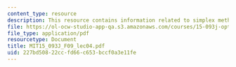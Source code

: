 ```yaml
---
content_type: resource
description: This resource contains information related to simplex method II.
file: https://ol-ocw-studio-app-qa.s3.amazonaws.com/courses/15-093j-optimization-methods-fall-2009/227bd50822ccfd66c653bccf0a3e11fe_MIT15_093J_F09_lec04.pdf
file_type: application/pdf
resourcetype: Document
title: MIT15_093J_F09_lec04.pdf
uid: 227bd508-22cc-fd66-c653-bccf0a3e11fe
---
```

